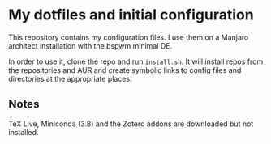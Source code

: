 # My dotfiles and initial configuration

This repository contains my configuration files. I use them on a Manjaro architect installation with the bspwm minimal DE.

In order to use it, clone the repo and run `install.sh`. It will install repos from the repositories and AUR and create symbolic links to config files and directories at the appropriate places.

## Notes

TeX Live, Miniconda (3.8) and the Zotero addons are downloaded but not installed.
